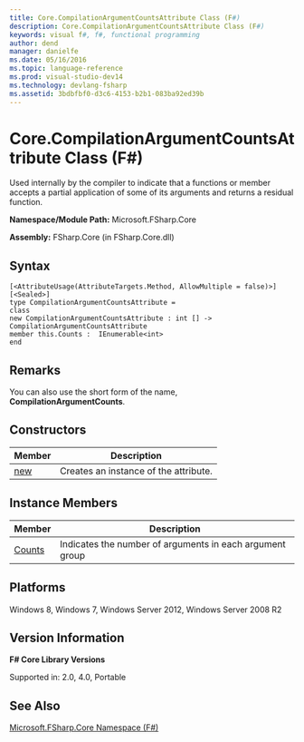 ```yaml
---
title: Core.CompilationArgumentCountsAttribute Class (F#)
description: Core.CompilationArgumentCountsAttribute Class (F#)
keywords: visual f#, f#, functional programming
author: dend
manager: danielfe
ms.date: 05/16/2016
ms.topic: language-reference
ms.prod: visual-studio-dev14
ms.technology: devlang-fsharp
ms.assetid: 3bdbfbf0-d3c6-4153-b2b1-083ba92ed39b 
---
```


# Core.CompilationArgumentCountsAttribute Class (F#)

Used internally by the compiler to indicate that a functions or member accepts a partial application of some of its arguments and returns a residual function.

**Namespace/Module Path:** Microsoft.FSharp.Core

**Assembly:** FSharp.Core (in FSharp.Core.dll)


## Syntax

```
[<AttributeUsage(AttributeTargets.Method, AllowMultiple = false)>]
[<Sealed>]
type CompilationArgumentCountsAttribute =
class
new CompilationArgumentCountsAttribute : int [] -> CompilationArgumentCountsAttribute
member this.Counts :  IEnumerable<int>
end
```

## Remarks
You can also use the short form of the name, **CompilationArgumentCounts**.


## Constructors


|Member|Description|
|------|-----------|
|[new](https://msdn.microsoft.com/library/3f551a93-42c4-45fc-9bd4-5daf714e31bc)|Creates an instance of the attribute.|

## Instance Members


|Member|Description|
|------|-----------|
|[Counts](https://msdn.microsoft.com/library/c7ea3be1-a18a-421d-b8b2-f63f511ea193)|Indicates the number of arguments in each argument group|

## Platforms
Windows 8, Windows 7, Windows Server 2012, Windows Server 2008 R2


## Version Information
**F# Core Library Versions**

Supported in: 2.0, 4.0, Portable




## See Also
[Microsoft.FSharp.Core Namespace &#40;F&#35;&#41;](Microsoft.FSharp.Core-Namespace-%5BFSharp%5D.md)

